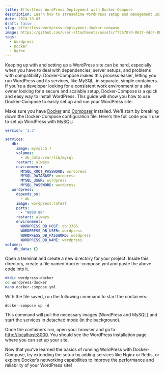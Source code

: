 ```yaml
---
title: Effortless WordPress Deployment with Docker-Compose
description: Learn how to streamline WordPress setup and management using Docker-Compose for a fast, scalable, and containerized environment.
date: 2024-10-03
draft: false
slug: effortless-wordpress-deployment-docker-compose
image: https://github.com/user-attachments/assets/f735787d-0617-4dc4-885e-86929986c7f2
tags:
  - Wordpress
  - Docker
  - Nginx
---
```


Keeping up with and setting up a WordPress site can be hard, especially when you have to deal with dependencies, server setups, and problems with compatibility. Docker-Compose makes this process easier, letting you run WordPress and its services, like MySQL, in separate, simple containers. If you're a developer looking for a consistent work environment or a site owner looking for a secure and scalable setup, Docker-Compose is a quick and easy way to install WordPress. This guide will show you how to use Docker-Compose to easily set up and run your WordPress site.

Make sure you have [Docker](https://docker.com/) and [Composer](https://getcomposer.org/download/) installed. We'll start by breaking down the Docker-Compose configuration file. Here's the full code you’ll use to set up WordPress with MySQL:

```yaml
version: '3.3'

services:
   db:
     image: mysql:5.7
     volumes:
       - db_data:/var/lib/mysql
     restart: always
     environment:
       MYSQL_ROOT_PASSWORD: wordpress
       MYSQL_DATABASE: wordpress
       MYSQL_USER: wordpress
       MYSQL_PASSWORD: wordpress
   wordpress:
     depends_on:
       - db
     image: wordpress:latest
     ports:
       - "8000:80"
     restart: always
     environment:
       WORDPRESS_DB_HOST: db:3306
       WORDPRESS_DB_USER: wordpress
       WORDPRESS_DB_PASSWORD: wordpress
       WORDPRESS_DB_NAME: wordpress
volumes:
    db_data: {}
```

Open a terminal and create a new directory for your project. Inside this directory, create a file named docker-compose.yml and paste the above code into it. 
```bash
mkdir wordpress-docker
cd wordpress-docker
nano docker-compose.yml
```

With the file saved, run the following command to start the containers:
```
docker-compose up -d
```
This command will pull the necessary images (WordPress and MySQL) and start the services in detached mode (in the background).

Once the containers run, open your browser and go to [http://localhost:8000](http://localhost:8000). You should see the WordPress installation page where you can set up your site.

Now that you’ve learned the basics of running WordPress with Docker-Compose, try extending the setup by adding services like Nginx or Redis, or explore Docker’s networking capabilities to improve the performance and reliability of your WordPress site!
